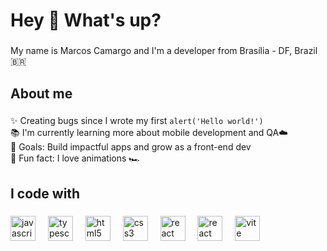 <h1 align="left">Hey 👋 What's up?</h1>

###

<p align="left">My name is Marcos Camargo and I'm a developer from Brasília - DF, Brazil 🇧🇷</p>

###

<h2 align="left">About me</h2>

###

<p align="left">
✨ Creating bugs since I wrote my first <code>alert('Hello world!')</code><br>
📚 I'm currently learning more about mobile development and QA☁️<br>
🎯 Goals: Build impactful apps and grow as a front-end dev<br>
🎲 Fun fact: I love animations  🏎️
</p>

###

<h2 align="left">I code with</h2>

###

<div align="left">
  <img src="https://cdn.jsdelivr.net/gh/devicons/devicon/icons/javascript/javascript-original.svg" height="40" alt="javascript logo" />
  <img width="12" />
  <img src="https://cdn.jsdelivr.net/gh/devicons/devicon/icons/typescript/typescript-original.svg" height="40" alt="typescript logo" />
  <img width="12" />
  <img src="https://cdn.jsdelivr.net/gh/devicons/devicon/icons/html5/html5-original.svg" height="40" alt="html5 logo" />
  <img width="12" />
  <img src="https://cdn.jsdelivr.net/gh/devicons/devicon/icons/css3/css3-original.svg" height="40" alt="css3 logo" />
  <img width="12" />
  <img src="https://cdn.jsdelivr.net/gh/devicons/devicon/icons/react/react-original.svg" height="40" alt="react logo" />
  <img width="12" />
  <img src="https://cdn.jsdelivr.net/gh/devicons/devicon/icons/react/react-original.svg" height="40" alt="react native logo" />
  <img width="12" />
  <img src="https://cdn.jsdelivr.net/gh/devicons/devicon/icons/vite/vite-original.svg" height="40" alt="vite logo" />
</div>
